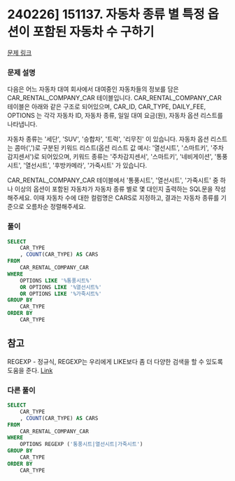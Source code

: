 # 240226] 151137. 자동차 종류 별 특정 옵션이 포함된 자동차 수 구하기

[문제 링크](https://school.programmers.co.kr/learn/courses/30/lessons/151137)

### 문제 설명
다음은 어느 자동차 대여 회사에서 대여중인 자동차들의 정보를 담은 CAR_RENTAL_COMPANY_CAR 테이블입니다.  CAR_RENTAL_COMPANY_CAR 테이블은 아래와 같은 구조로 되어있으며, CAR_ID, CAR_TYPE, DAILY_FEE, OPTIONS 는 각각 자동차 ID, 자동차 종류, 일일 대여 요금(원), 자동차 옵션 리스트를 나타냅니다.  

자동차 종류는 '세단', 'SUV', '승합차', '트럭', '리무진' 이 있습니다. 자동차 옵션 리스트는 콤마(',')로 구분된 키워드 리스트(옵션 리스트 값 예시: '열선시트', '스마트키', '주차감지센서')로 되어있으며, 키워드 종류는 '주차감지센서', '스마트키', '네비게이션', '통풍시트', '열선시트', '후방카메라', '가죽시트' 가 있습니다.

CAR_RENTAL_COMPANY_CAR 테이블에서 '통풍시트', '열선시트', '가죽시트' 중 하나 이상의 옵션이 포함된 자동차가 자동차 종류 별로 몇 대인지 출력하는 SQL문을 작성해주세요. 이때 자동차 수에 대한 컬럼명은 CARS로 지정하고, 결과는 자동차 종류를 기준으로 오름차순 정렬해주세요.

### 풀이
```sql
SELECT
    CAR_TYPE
    , COUNT(CAR_TYPE) AS CARS
FROM
    CAR_RENTAL_COMPANY_CAR
WHERE
    OPTIONS LIKE '%통풍시트%'
    OR OPTIONS LIKE '%열선시트%'
    OR OPTIONS LIKE '%가죽시트%'
GROUP BY
    CAR_TYPE
ORDER BY
    CAR_TYPE
```

## 참고
REGEXP - 정규식, REGEXP는 우리에게 LIKE보다 좀 더 다양한 검색을 할 수 있도록 도움을 준다. [Link](https://steemit.com/mysql/@seobangnim/mysql-regexp)

###  다른 풀이
```sql
SELECT
    CAR_TYPE
    , COUNT(CAR_TYPE) AS CARS
FROM
    CAR_RENTAL_COMPANY_CAR
WHERE
    OPTIONS REGEXP ('통풍시트|열선시트|가죽시트')
GROUP BY
    CAR_TYPE
ORDER BY
    CAR_TYPE
```
